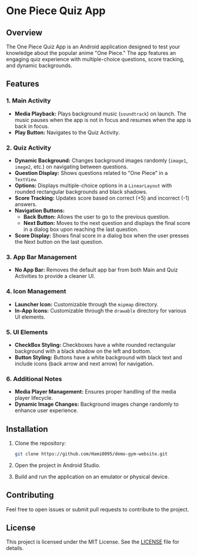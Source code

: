 # One Piece Quiz App

## Overview

The One Piece Quiz App is an Android application designed to test your knowledge about the popular anime "One Piece." The app features an engaging quiz experience with multiple-choice questions, score tracking, and dynamic backgrounds. 

## Features

### 1. Main Activity

- **Media Playback:** Plays background music (`soundtrack`) on launch. The music pauses when the app is not in focus and resumes when the app is back in focus.
- **Play Button:** Navigates to the Quiz Activity.

### 2. Quiz Activity

- **Dynamic Background:** Changes background images randomly (`image1`, `image2`, etc.) on navigating between questions.
- **Question Display:** Shows questions related to "One Piece" in a `TextView`.
- **Options:** Displays multiple-choice options in a `LinearLayout` with rounded rectangular backgrounds and black shadows.
- **Score Tracking:** Updates score based on correct (+5) and incorrect (-1) answers.
- **Navigation Buttons:**
  - **Back Button:** Allows the user to go to the previous question.
  - **Next Button:** Moves to the next question and displays the final score in a dialog box upon reaching the last question.
- **Score Display:** Shows final score in a dialog box when the user presses the Next button on the last question.

### 3. App Bar Management

- **No App Bar:** Removes the default app bar from both Main and Quiz Activities to provide a cleaner UI.

### 4. Icon Management

- **Launcher Icon:** Customizable through the `mipmap` directory.
- **In-App Icons:** Customizable through the `drawable` directory for various UI elements.

### 5. UI Elements

- **CheckBox Styling:** Checkboxes have a white rounded rectangular background with a black shadow on the left and bottom.
- **Button Styling:** Buttons have a white background with black text and include icons (back arrow and next arrow) for navigation.

### 6. Additional Notes

- **Media Player Management:** Ensures proper handling of the media player lifecycle.
- **Dynamic Image Changes:** Background images change randomly to enhance user experience.

## Installation

1. Clone the repository:
   ```bash
   git clone https://github.com/Hami0095/demo-gym-website.git
   ```

2. Open the project in Android Studio.

3. Build and run the application on an emulator or physical device.

## Contributing

Feel free to open issues or submit pull requests to contribute to the project.

## License

This project is licensed under the MIT License. See the [LICENSE](LICENSE) file for details.

